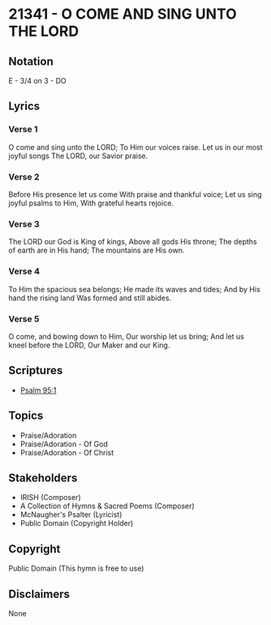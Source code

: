 # 21341 - O COME AND SING UNTO THE LORD

## Notation

E - 3/4 on 3 - DO

## Lyrics

### Verse 1

O come and sing unto the LORD; To Him our voices raise. Let us in our most joyful songs The LORD, our Savior praise.

### Verse 2

Before His presence let us come With praise and thankful voice; Let us sing joyful psalms to Him, With grateful hearts rejoice.

### Verse 3

The LORD our God is King of kings, Above all gods His throne; The depths of earth are in His hand; The mountains are His own.

### Verse 4

To Him the spacious sea belongs; He made its waves and tides; And by His hand the rising land Was formed and still abides.

### Verse 5

O come, and bowing down to Him, Our worship let us bring; And let us kneel before the LORD, Our Maker and our King.


## Scriptures

- [Psalm 95:1](https://www.biblegateway.com/passage/?search=Psalm%2095%3A1)

## Topics

- Praise/Adoration
- Praise/Adoration - Of God
- Praise/Adoration - Of Christ

## Stakeholders

- IRISH (Composer)
- A Collection of Hymns & Sacred Poems (Composer)
- McNaugher's Psalter (Lyricist)
- Public Domain (Copyright Holder)

## Copyright

Public Domain
(This hymn is free to use)

## Disclaimers

None

